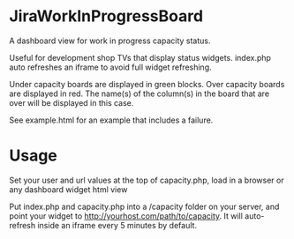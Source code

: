 JiraWorkInProgressBoard
=======================

A dashboard view for work in progress capacity status.

Useful for development shop TVs that display status widgets. index.php auto refreshes an iframe to avoid full widget refreshing.

Under capacity boards are displayed in green blocks. Over capacity boards are displayed in red. The name(s) of the column(s) in the board that are over will be displayed in this case.

See example.html for an example that includes a failure.

Usage
=====

Set your user and url values at the top of capacity.php, load in a browser or any dashboard widget html view

Put index.php and capacity.php into a /capacity folder on your server, and point your widget to http://yourhost.com/path/to/capacity. It will auto-refresh inside an iframe every 5 minutes by default.
